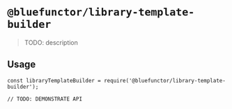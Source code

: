 # `@bluefunctor/library-template-builder`

> TODO: description

## Usage

```
const libraryTemplateBuilder = require('@bluefunctor/library-template-builder');

// TODO: DEMONSTRATE API
```
